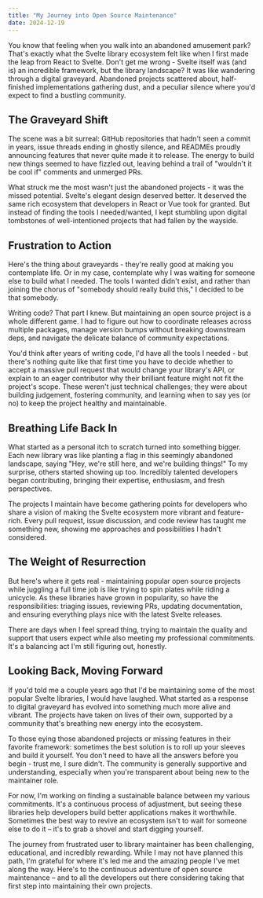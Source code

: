 ```yaml
---
title: "My Journey into Open Source Maintenance"
date: 2024-12-19
---
```


You know that feeling when you walk into an abandoned amusement park? That's exactly what the Svelte library ecosystem felt like when I first made the leap from React to Svelte. Don't get me wrong - Svelte itself was (and is) an incredible framework, but the library landscape? It was like wandering through a digital graveyard. Abandoned projects scattered about, half-finished implementations gathering dust, and a peculiar silence where you'd expect to find a bustling community.

## The Graveyard Shift

The scene was a bit surreal: GitHub repositories that hadn't seen a commit in years, issue threads ending in ghostly silence, and READMEs proudly announcing features that never quite made it to release. The energy to build new things seemed to have fizzled out, leaving behind a trail of "wouldn't it be cool if" comments and unmerged PRs.

What struck me the most wasn't just the abandoned projects - it was the missed potential. Svelte's elegant design deserved better. It deserved the same rich ecosystem that developers in React or Vue took for granted. But instead of finding the tools I needed/wanted, I kept stumbling upon digital tombstones of well-intentioned projects that had fallen by the wayside.

## Frustration to Action

Here's the thing about graveyards - they're really good at making you contemplate life. Or in my case, contemplate why I was waiting for someone else to build what I needed. The tools I wanted didn't exist, and rather than joining the chorus of "somebody should really build this," I decided to be that somebody.

Writing code? That part I knew. But maintaining an open source project is a whole different game. I had to figure out how to coordinate releases across multiple packages, manage version bumps without breaking downstream deps, and navigate the delicate balance of community expectations.

You'd think after years of writing code, I'd have all the tools I needed - but there's nothing quite like that first time you have to decide whether to accept a massive pull request that would change your library's API, or explain to an eager contributor why their brilliant feature might not fit the project's scope. These weren't just technical challenges; they were about building judgement, fostering community, and learning when to say yes (or no) to keep the project healthy and maintainable.


## Breathing Life Back In

What started as a personal itch to scratch turned into something bigger. Each new library was like planting a flag in this seemingly abandoned landscape, saying "Hey, we're still here, and we're building things!" To my surprise, others started showing up too. Incredibly talented developers began contributing, bringing their expertise, enthusiasm, and fresh perspectives.

The projects I maintain have become gathering points for developers who share a vision of making the Svelte ecosystem more vibrant and feature-rich. Every pull request, issue discussion, and code review has taught me something new, showing me approaches and possibilities I hadn't considered.

## The Weight of Resurrection

But here's where it gets real - maintaining popular open source projects while juggling a full time job is like trying to spin plates while riding a unicycle. As these libraries have grown in popularity, so have the responsibilities: triaging issues, reviewing PRs, updating documentation, and ensuring everything plays nice with the latest Svelte releases.

There are days when I feel spread thing, trying to maintain the quality and support that users expect while also meeting my professional commitments. It's a balancing act I'm still figuring out, honestly.

## Looking Back, Moving Forward

If you'd told me a couple years ago that I'd be maintaining some of the most popular Svelte libraries, I would have laughed. What started as a response to digital graveyard has evolved into something much more alive and vibrant. The projects have taken on lives of their own, supported by a community that's breathing new energy into the ecosystem.

To those eying those abandoned projects or missing features in their favorite framework: sometimes the best solution is to roll up your sleeves and build it yourself. You don't need to have all the answers before you begin - trust me, I sure didn't. The community is generally supportive and understanding, especially when you're transparent about being new to the maintainer role.

For now, I'm working on finding a sustainable balance between my various commitments. It's a continuous process of adjustment, but seeing these libraries help developers build better applications makes it worthwhile. Sometimes the best way to revive an ecosystem isn't to wait for someone else to do it – it's to grab a shovel and start digging yourself.

The journey from frustrated user to library maintainer has been challenging, educational, and incredibly rewarding. While I may not have planned this path, I'm grateful for where it's led me and the amazing people I've met along the way. Here's to the continuous adventure of open source maintenance – and to all the developers out there considering taking that first step into maintaining their own projects.